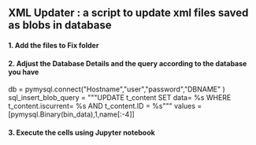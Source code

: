 ## XML Updater : a script to update xml files saved as blobs in database

#### 1. Add the files to Fix folder 
#### 2. Adjust the Database Details and the query according to the database you have
 db = pymysql.connect("Hostname","user","password","DBNAME" )
 sql_insert_blob_query = """UPDATE t_content SET data= %s WHERE t_content.iscurrent= %s AND t_content.ID = %s"""
 values = [pymysql.Binary(bin_data),1,name[:-4]]
#### 3. Execute the cells using Jupyter notebook 